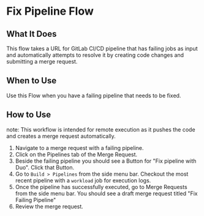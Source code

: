 # Fix Pipeline Flow

## What It Does

This flow takes a URL for GitLab CI/CD pipeline that has failing jobs as input and automatically attempts to resolve it by creating code changes and submitting a merge request.

## When to Use

Use this Flow when you have a failing pipeline that needs to be fixed.

## How to Use

note: This workflow is intended for remote execution as it pushes the code and creates a merge request automatically.

1. Navigate to a merge request with a failing pipeline.
1. Click on the Pipelines tab of the Merge Request.
1. Beside the failing pipeline you should see a Button for "Fix pipeline with Duo". Click that Button.
1. Go to `Build > Pipelines` from the side menu bar. Checkout the most recent pipeline with a `workload` job for execution
   logs.
1. Once the pipeline has successfully executed, go to Merge Requests from the side menu bar. You should see a draft merge
   request titled "Fix Failing Pipeline"
1. Review the merge request.
